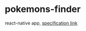 # pokemons-finder
react-native app, 
[specification link](https://github.com/Nakan4u/pokemons-finder/blob/master/specification.pdf)
